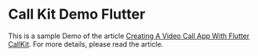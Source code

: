 # Call Kit Demo Flutter

This is a sample Demo of the article [Creating A Video Call App With Flutter CallKit](https://www.zegocloud.com/blog/flutter-callkit). For more details, please read the article.